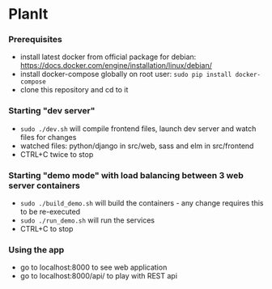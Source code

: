 # PlanIt

### Prerequisites
 * install latest docker from official package for debian:
   https://docs.docker.com/engine/installation/linux/debian/
 * install docker-compose globally on root user:
   `sudo pip install docker-compose`
 * clone this repository and cd to it

### Starting "dev server"
 * `sudo ./dev.sh` will compile frontend files, launch dev server and watch files for changes
 * watched files: python/django in src/web, sass and elm in src/frontend
 * CTRL+C twice to stop

### Starting "demo mode" with load balancing between 3 web server containers
 * `sudo ./build_demo.sh` will build the containers - any change requires this to be re-executed
 * `sudo ./run_demo.sh` will run the services
 * CTRL+C to stop

### Using the app
 * go to localhost:8000 to see web application
 * go to localhost:8000/api/ to play with REST api
